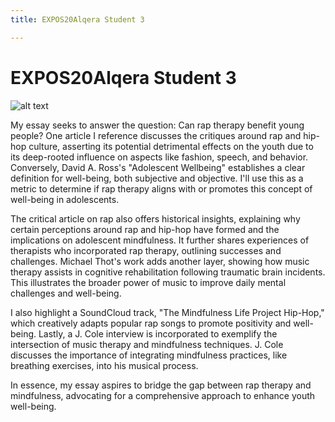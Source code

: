 ```yaml
---
title: EXPOS20Alqera Student 3

---
```


# EXPOS20Alqera Student 3
![alt text](https://files.slack.com/files-pri/T0HTW3H0V-F062W822M6Z/student-3.jpg?pub_secret=6262246bda)

My essay seeks to answer the question: Can rap therapy benefit young people? One article I reference discusses the critiques around rap and hip-hop culture, asserting its potential detrimental effects on the youth due to its deep-rooted influence on aspects like fashion, speech, and behavior. Conversely, David A. Ross's "Adolescent Wellbeing" establishes a clear definition for well-being, both subjective and objective. I'll use this as a metric to determine if rap therapy aligns with or promotes this concept of well-being in adolescents.

The critical article on rap also offers historical insights, explaining why certain perceptions around rap and hip-hop have formed and the implications on adolescent mindfulness. It further shares experiences of therapists who incorporated rap therapy, outlining successes and challenges. Michael Thot's work adds another layer, showing how music therapy assists in cognitive rehabilitation following traumatic brain incidents. This illustrates the broader power of music to improve daily mental challenges and well-being.

I also highlight a SoundCloud track, "The Mindfulness Life Project Hip-Hop," which creatively adapts popular rap songs to promote positivity and well-being. Lastly, a J. Cole interview is incorporated to exemplify the intersection of music therapy and mindfulness techniques. J. Cole discusses the importance of integrating mindfulness practices, like breathing exercises, into his musical process.

In essence, my essay aspires to bridge the gap between rap therapy and mindfulness, advocating for a comprehensive approach to enhance youth well-being.